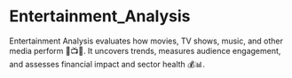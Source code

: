 # Entertainment_Analysis
Entertainment Analysis evaluates how movies, TV shows, music, and other media perform 🎥📺🎶. It uncovers trends, measures audience engagement, and assesses financial impact and sector health 💰📊.
